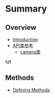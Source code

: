# Summary

## Overview

* [Introduction](README.md)
* [API类参考](Content/camera.md)
  * [camera类](Content/camera/camera.md)

fdf
## Methods

* [Defining Methods](methods.md)

